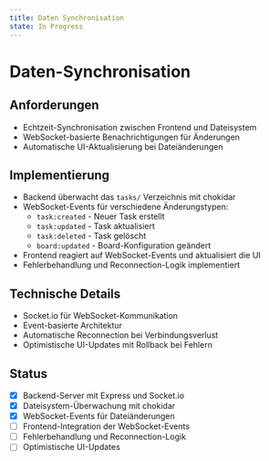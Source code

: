 ```yaml
---
title: Daten Synchronisation
state: In Progress
---
```

# Daten-Synchronisation

## Anforderungen

- Echtzeit-Synchronisation zwischen Frontend und Dateisystem
- WebSocket-basierte Benachrichtigungen für Änderungen
- Automatische UI-Aktualisierung bei Dateiänderungen

## Implementierung

- Backend überwacht das `tasks/` Verzeichnis mit chokidar
- WebSocket-Events für verschiedene Änderungstypen:
  - `task:created` - Neuer Task erstellt
  - `task:updated` - Task aktualisiert
  - `task:deleted` - Task gelöscht
  - `board:updated` - Board-Konfiguration geändert
- Frontend reagiert auf WebSocket-Events und aktualisiert die UI
- Fehlerbehandlung und Reconnection-Logik implementiert

## Technische Details

- Socket.io für WebSocket-Kommunikation
- Event-basierte Architektur
- Automatische Reconnection bei Verbindungsverlust
- Optimistische UI-Updates mit Rollback bei Fehlern

## Status
- [x] Backend-Server mit Express und Socket.io
- [x] Dateisystem-Überwachung mit chokidar
- [x] WebSocket-Events für Dateiänderungen
- [ ] Frontend-Integration der WebSocket-Events
- [ ] Fehlerbehandlung und Reconnection-Logik
- [ ] Optimistische UI-Updates 
